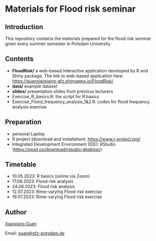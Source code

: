 # Materials for Flood risk seminar
## Introduction
This repository contains the materials prepared for the flood risk seminar given every summer semester in Potsdam University. 

## Contents
- **FloodRisk/** a web-based interactive application developed by R and Shiny package, The link to web-based application here: https://guanxiaoxiang-gfz.shinyapps.io/FloodRisk/
- **data/** example dataset
- **slides/** presentation slides from previous lecturers
- Exercise_R_basics.R: the script for R basics
- Exercise_Flood_frequency_analysis_1&2.R: codes for flood frequency analysis exercise

## Preparation
- personal Laptop
- R project (download and installation): https://www.r-project.org/
- Integrated Development Environment (IDE): RStudio (https://posit.co/download/rstudio-desktop/)

## Timetable
- 10.05.2023: R basics (online via Zoom)
- 17.06.2023: Flood risk analysis
- 24.06.2023: Flood risk analysis
- 12.07.2023: Rime-varying Flood risk exercise
- 19.07.2023: Rime-varying Flood risk exercise

## Author
[Xiaoxiang Guan](https://www.gfz-potsdam.de/staff/guan.xiaoxiang/sec44)

Email: guan@gfz-potsdam.de
